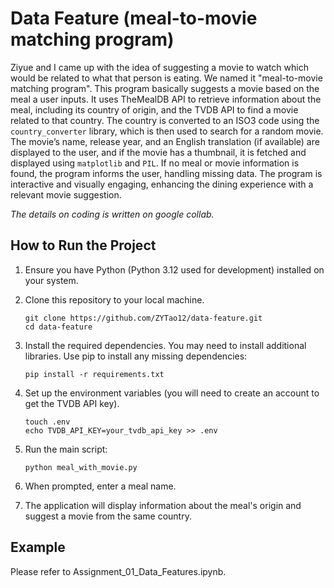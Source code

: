 # Data Feature (meal-to-movie matching program)

Ziyue and I came up with the idea of suggesting a movie to watch which would be related to what that person is eating. We named it "meal-to-movie matching program". This program basically suggests a movie based on the meal a user inputs. It uses TheMealDB API to retrieve information about the meal, including its country of origin, and the TVDB API to find a movie related to that country. The country is converted to an ISO3 code using the `country_converter` library, which is then used to search for a random movie. The movie’s name, release year, and an English translation (if available) are displayed to the user, and if the movie has a thumbnail, it is fetched and displayed using `matplotlib` and `PIL`. If no meal or movie information is found, the program informs the user, handling missing data. The program is interactive and visually engaging, enhancing the dining experience with a relevant movie suggestion.

*The details on coding is written on google collab.*



## How to Run the Project

1. Ensure you have Python (Python 3.12 used for development) installed on your system.

2. Clone this repository to your local machine.

   ```
   git clone https://github.com/ZYTao12/data-feature.git
   cd data-feature
   ```

3. Install the required dependencies. You may need to install additional libraries. Use pip to install any missing dependencies:

   ```
   pip install -r requirements.txt
   ```

4. Set up the environment variables (you will need to create an account to get the TVDB API key).

   ```
   touch .env
   echo TVDB_API_KEY=your_tvdb_api_key >> .env
   ```

5. Run the main script:

   ```
   python meal_with_movie.py
   ```

6. When prompted, enter a meal name.

7. The application will display information about the meal's origin and suggest a movie from the same country.

## Example

Please refer to Assignment_01_Data_Features.ipynb.
